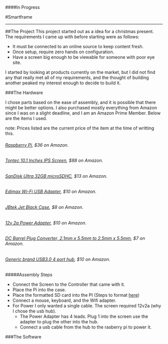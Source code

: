 ####In Progress

#Smartframe



---

##The Project
This project started out as a idea for a christmas present. The requirements I came up with before starting were as follows: 

* It must be connected to an online source to keep content fresh.
* Once setup, require zero hands on configuration.
* Have a screen big enough to be viewable for someone with poor eye site.

I started by looking at products currently on the market, but I did not find any that really met all of my requirements, and 
the thought of building another peaked my interest enough to decide to build it.

###The Hardware

I chose parts based on the ease of assembly, and it is possible that there might be better options. I also purchased mostly everything from Amazon since
I was on a slight deadline, and I am an Amazon Prime Member. Below are the items I used.

note: Prices listed are the current price of the item at the time of writting this.

###### [Raspberry Pi](http://www.amazon.com/gp/product/B00T2U7R7I), $36 on Amazon.
###### [Tontec 10.1 Inches IPS Screen](http://www.amazon.com/gp/product/B00VE72DLC), $88 on Amazon.
###### [SanDisk Ultra 32GB microSDHC](http://www.amazon.com/gp/product/B010Q57T02), $13 on Amazon.
###### [Edimax Wi-Fi USB Adapter](http://www.amazon.com/gp/product/B003MTTJOY), $10 on Amazon.
###### [JBtek Jet Black Case](http://www.amazon.com/gp/product/B003MTTJOY), $8 on Amazon.
###### [12v 2a Power Adapter](http://www.amazon.com/gp/product/B00LHHPEVK), $10 on Amazon.
###### [DC Barrel Plug Converter, 2.1mm x 5.5mm to 2.5mm x 5.5mm](http://www.amazon.com/gp/product/B009AZSN14), $7 on Amazon.
###### [Generic brand USB3.0 4 port hub](http://www.amazon.com/gp/product/B00S4UDA96), $10 on Amazon.

#####Assembly Steps

* Connect the Screen to the Controller that came with it.
* Place the Pi into the case.
* Place the formatted SD card into the PI (Steps to format [here](https://www.raspberrypi.org/documentation/installation/noobs.md))
* Connect a mouse, keyboard, and the Wifi adapter.
* For Power I only wanted a single cable.  The screen required 12v2a (why I chose the usb hub).
    * The Power Adapter has 4 leads.  Plug 1 into the screen use the adapter to plug the other into the hub.
    * Connect a usb cable from the hub to the rasberry pi to power it.

###The Software

